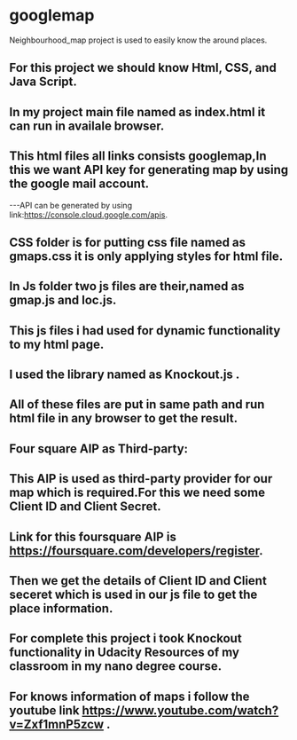 # googlemap
Neighbourhood_map project is used to easily know the around places.
## For this project we should know Html, CSS, and Java Script.
## In my project main file named as index.html it can run in availale browser.
## This html files all links consists googlemap,In this we want API key for generating map by using the google mail account.
---API can be generated by using link:https://console.cloud.google.com/apis.
## CSS folder is for putting css file named as gmaps.css it is only applying styles for html file.
## In Js folder two js files are their,named as gmap.js and loc.js.
## This js files i had used for dynamic functionality to my html page.
## I used the library named as Knockout.js .
## All of these files are put in same path and run html file in any browser to get the result.
## Four square AIP as Third-party:
## This AIP is used as third-party provider for our map which is required.For this we need some Client ID and Client Secret.
## Link for this foursquare AIP is https://foursquare.com/developers/register.
## Then we get the details of Client ID and Client seceret which is used in our js file to get the place information.
## For complete this project i took Knockout functionality in Udacity Resources of my classroom in my nano degree course.
## For knows information of maps i follow the youtube link https://www.youtube.com/watch?v=Zxf1mnP5zcw .     
 
